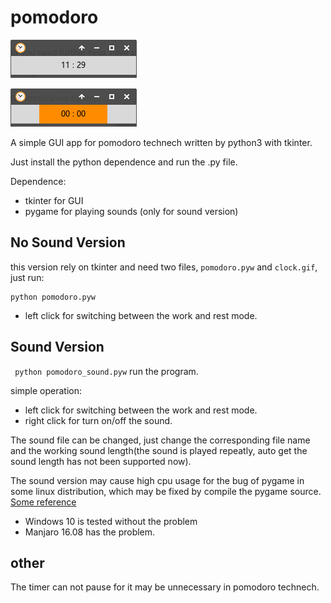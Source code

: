 # pomodoro 

![screenshot](app_screenshot.png)

![screenshot2](app_screenshot2.png)

A simple GUI app for pomodoro technech written by python3 with tkinter.

Just install the python dependence and run the .py file.

Dependence:

- tkinter for GUI
- pygame for playing sounds (only for sound version)


## No Sound Version

this version rely on tkinter and need two files, `pomodoro.pyw` and `clock.gif`, just run:

```
python pomodoro.pyw
```

- left click for switching between the work and rest mode.


## Sound Version 


` python pomodoro_sound.pyw` run the program.

simple operation:

- left click for switching between the work and rest mode.
- right click for turn on/off the sound.

The sound file can be changed, just change the corresponding file name and the working sound length(the sound is played repeatly, auto get the sound length has not been supported now). 

The sound version may cause high cpu usage for the bug of pygame in some linux distribution, which may be fixed by compile the pygame source. [Some reference](https://github.com/pygame/pygame/issues/331)

- Windows 10 is tested without the problem 
- Manjaro 16.08 has the problem.


## other

The timer can not pause for it may be unnecessary in pomodoro technech.
